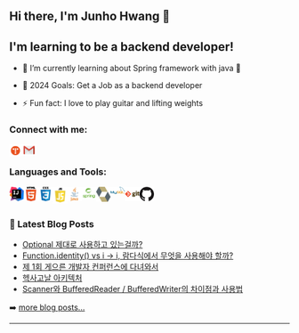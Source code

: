 ## Hi there, I'm Junho Hwang 👋 


## I'm learning to be a backend developer!

<!-- - 🔭 I just launched my first course: [Become A VS Code SuperHero!][course]! -->
- 🌱 I’m currently learning about Spring framework with java 🤣
<!-- - 👯 I’m looking to make my  -->
- 🥅 2024 Goals: Get a Job as a backend developer

- ⚡ Fun fact: I love to play guitar and lifting weights
### Connect with me:

[<img align="left" alt="junojuno" width="22px" src="./image/tistory.png" />][website]
<!-- [<img align="left" alt="codeSTACKr | YouTube" width="22px" src="https://cdn.jsdelivr.net/npm/simple-icons@v3/icons/youtube.svg" />][youtube]
[<img align="left" alt="codeSTACKr | Twitter" width="22px" src="https://cdn.jsdelivr.net/npm/simple-icons@v3/icons/twitter.svg" />][twitter]
[<img align="left" alt="codeSTACKr | LinkedIn" width="22px" src="https://cdn.jsdelivr.net/npm/simple-icons@v3/icons/linkedin.svg" />][linkedin] -->
[<img align="left" alt="junojuno | email" width="27px" src="./image/email.png" />][Email]
<br />

### Languages and Tools:
<img align="left" alt="IntelliJ" width="26px" src="./image/intellij.png" />
<img align="left" alt="HTML5" width="26px" src="https://raw.githubusercontent.com/github/explore/80688e429a7d4ef2fca1e82350fe8e3517d3494d/topics/html/html.png" />
<img align="left" alt="CSS3" width="26px" src="https://raw.githubusercontent.com/github/explore/80688e429a7d4ef2fca1e82350fe8e3517d3494d/topics/css/css.png" />
<img align="left" alt="JavaScript" width="26px" src="./image/javascript.png" />
<img align="left" alt="Java" width="26px" src="./image/java.png" />
<img align="left" alt="Spring" width="26px" src="./image/spring.png" />
<img align="left" alt="Hibernate" width="26px" src="./image/hibernate.png" />
<img align="left" alt="MySQL" width="26px" src="./image/mysql.png" />
<img align="left" alt="Git" width="26px" src="https://raw.githubusercontent.com/github/explore/80688e429a7d4ef2fca1e82350fe8e3517d3494d/topics/git/git.png" />
<img align="left" alt="GitHub" width="26px" src="https://raw.githubusercontent.com/github/explore/78df643247d429f6cc873026c0622819ad797942/topics/github/github.png" />
<br/>
<br/>

### 📕 Latest Blog Posts
<!-- BLOG-POST-LIST:START -->
- [Optional 제대로 사용하고 있는걸까?](https://juno-juno.tistory.com/104)
- [Function.identity&lpar;&rpar; vs i -&gt; i, 람다식에서 무엇을 사용해야 할까?](https://juno-juno.tistory.com/103)
- [제 1회 게으른 개발자 컨퍼런스에 다녀와서](https://juno-juno.tistory.com/102)
- [헥사고날 아키텍처](https://juno-juno.tistory.com/100)
- [Scanner와 BufferedReader / BufferedWriter의 차이점과 사용법](https://juno-juno.tistory.com/99)
<!-- BLOG-POST-LIST:END -->

➡️ [more blog posts...](https://juno-juno.tistory.com/)

---
[Email]: mailto:ssmm0205@naver.com
[website]: https://juno-juno.tistory.com/
<!-- [instagram]: https://www.instagram.com/j.unojuno/ <!-- no more available-->

